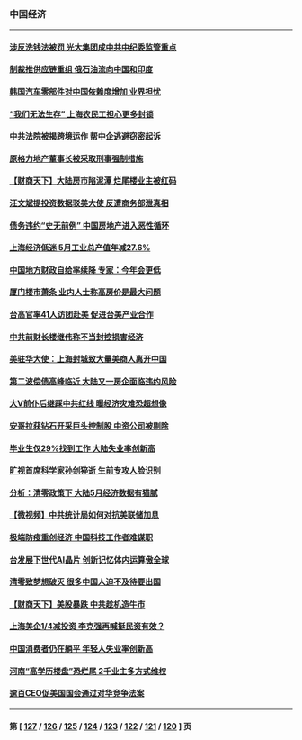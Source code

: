 ### 中国经济
---
#### [涉反洗钱法被罚 光大集团成中共中纪委监管重点](../../pages/ncid283/n13762920.md) 
#### [制裁推供应链重组 俄石油流向中国和印度](../../pages/ncid283/n13762897.md) 
#### [韩国汽车零部件对中国依赖度增加 业界担忧](../../pages/ncid283/n13762855.md) 
#### [“我们无法生存” 上海农民工担心更多封锁](../../pages/ncid283/n13762021.md) 
#### [中共法院被揭跨境运作 帮中企逃避窃密起诉](../../pages/ncid283/n13761140.md) 
#### [原格力地产董事长被采取刑事强制措施](../../pages/ncid283/n13762065.md) 
#### [【财商天下】大陆房市陷泥潭 烂尾楼业主被红码](../../pages/ncid283/n13761890.md) 
#### [汪文斌提投资数据驳美大使 反遭商务部泄真相](../../pages/ncid283/n13761701.md) 
#### [债务违约“史无前例” 中国房地产进入恶性循环](../../pages/ncid283/n13761873.md) 
#### [上海经济低迷 5月工业总产值年减27.6%](../../pages/ncid283/n13761704.md) 
#### [中国地方财政自给率续降 专家：今年会更低](../../pages/ncid283/n13761613.md) 
#### [厦门楼市萧条 业内人士称高房价是最大问题](../../pages/ncid283/n13761438.md) 
#### [台高官率41人访团赴美 促进台美产业合作](../../pages/ncid283/n13761432.md) 
#### [中共前财长楼继伟称不当封控损害经济](../../pages/ncid283/n13761368.md) 
#### [美驻华大使：上海封城致大量美商人离开中国](../../pages/ncid283/n13761148.md) 
#### [第二波偿债高峰临近 大陆又一房企面临违约风险](../../pages/ncid283/n13761177.md) 
#### [大V前仆后继踩中共红线 曝经济灾难恐超想像](../../pages/ncid283/n13761107.md) 
#### [安哥拉获钻石开采巨头控制股 中资公司被剔除](../../pages/ncid283/n13761101.md) 
#### [毕业生仅29%找到工作 大陆失业率创新高](../../pages/ncid283/n13761096.md) 
#### [旷视首席科学家孙剑猝逝 生前专攻人脸识别](../../pages/ncid283/n13760859.md) 
#### [分析：清零政策下 大陆5月经济数据有猫腻](../../pages/ncid283/n13761057.md) 
#### [【微视频】中共统计局如何对抗美联储加息](../../pages/ncid283/n13761018.md) 
#### [极端防疫重创经济 中国科技工作者难谋职](../../pages/ncid283/n13760865.md) 
#### [台发展下世代AI晶片 创新记忆体内运算傲全球](../../pages/ncid283/n13760899.md) 
#### [清零致梦想破灭 很多中国人迫不及待要出国](../../pages/ncid283/n13760493.md) 
#### [【财商天下】美股暴跌 中共趁机造牛市](../../pages/ncid283/n13760341.md) 
#### [上海美企1/4减投资 李克强再喊挺民资有效？](../../pages/ncid283/n13759443.md) 
#### [中国消费者仍在躺平 年轻人失业率创新高](../../pages/ncid283/n13760313.md) 
#### [河南“高学历楼盘”恐烂尾 2千业主多方式维权](../../pages/ncid283/n13760221.md) 
#### [逾百CEO促美国国会通过对华竞争法案](../../pages/ncid283/n13760158.md) 

---
#### 第 [ [127](./127.md) / [126](./126.md) / [125](./125.md) / [124](./124.md) / [123](./123.md) / [122](./122.md) / [121](./121.md) / [120](./120.md) ] 页
